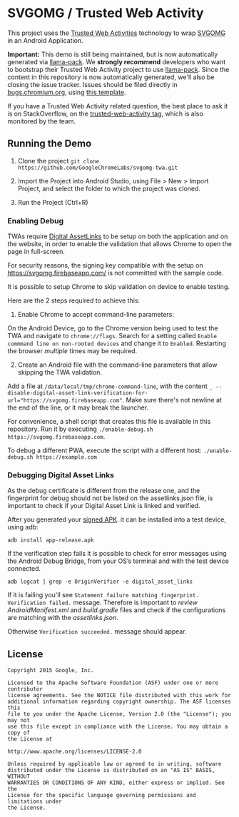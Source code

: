 # SVGOMG / Trusted Web Activity

This project uses the
[Trusted Web Activities](https://developers.google.com/web/updates/2017/10/using-twa) technology
to wrap [SVGOMG](https://jakearchibald.github.io/svgomg/) in an Android Application.

**Important:** This demo is still being maintained, but is now automatically 
generated via [llama-pack](https://www.npmjs.com/package/@llama-pack/cli). We **strongly recommend**
developers who want to bootstrap their Trusted Web Activity project to use
[llama-pack]([llama-pack](https://www.npmjs.com/package/@llama-pack/cli)). Since the content
in this repository is now automatically generated, we'll also be closing the issue tracker. Issues
should be filed directly in [bugs.chromium.org](https://bugs.chromium.org/), using [this template](https://bugs.chromium.org/p/chromium/issues/entry?components=UI%3EBrowser%3EMobile%3ETrustedWebActivities).

If you have a Trusted Web Activity related question, the best place to ask it is on StackOverflow, on the
[trusted-web-activity tag](https://stackoverflow.com/questions/tagged/trusted-web-activity), which is also
monitored by the team.

## Running the Demo

1. Clone the project
``
git clone https://github.com/GoogleChromeLabs/svgomg-twa.git
``

2. Import the Project into Android Studio, using File > New > Import Project, and select the folder
to which the project was cloned.

3. Run the Project (Ctrl+R)

### Enabling Debug

TWAs require [Digital AssetLinks](https://developers.google.com/digital-asset-links/) to be setup
on both the application and on the website, in order to enable the validation that allows Chrome to
open the page in full-screen.

For security reasons, the signing key compatible with the setup on
https://svgomg.firebaseapp.com/ is not committed with the sample code.

It is possible to setup Chrome to skip validation on device to enable testing.

Here are the 2 steps required to achieve this:

1. Enable Chrome to accept command-line parameters:

On the Android Device, go to the Chrome version being used to test the TWA and navigate to
`chrome://flags`. Search for a setting called `Enable commmand line on non-rooted devices` and
change it to `Enabled`. Restarting the browser *multiple* times may be required.

2. Create an Android file with the command-line parameters that allow skipping the TWA validation.

Add a file at `/data/local/tmp/chrome-command-line`, with the content
`_ --disable-digital-asset-link-verification-for-url="https://svgomg.firebaseapp.com"`. Make sure
there's not newline at the end of the line, or it may break the launcher.

For convenience, a shell script that creates this file is available in this repository. Run it
by executing `./enable-debug.sh https://svgomg.firebaseapp.com`.

To debug a different PWA, execute the script with a different host:
`./enable-debug.sh https://example.com`

### Debugging Digital Asset Links

As the debug certificate is different from the release one, and the fingerprint for debug should not be listed on the assetlinks.json file, is important to check if your Digital Asset Link is linked and verified.

After you generated your [signed APK](https://developer.android.com/studio/publish/app-signing#sign-apk). it can be installed into a test device, using adb:

``
adb install app-release.apk
``

If the verification step fails it is possible to check for error messages using the Android Debug Bridge, from your OS’s terminal and with the test device connected.

``
adb logcat | grep -e OriginVerifier -e digital_asset_links
``

If it is failing you'll see ``Statement failure matching fingerprint. Verification failed.`` message. Therefore is important to *review* *AndroidManifest.xml* and *build.gradle* files and check if the configurations are matching with the *assetlinks.json*.

Otherwise ``Verification succeeded.`` message should appear.

## License

```
Copyright 2015 Google, Inc.

Licensed to the Apache Software Foundation (ASF) under one or more contributor
license agreements. See the NOTICE file distributed with this work for
additional information regarding copyright ownership. The ASF licenses this
file to you under the Apache License, Version 2.0 (the "License"); you may not
use this file except in compliance with the License. You may obtain a copy of
the License at

http://www.apache.org/licenses/LICENSE-2.0

Unless required by applicable law or agreed to in writing, software
distributed under the License is distributed on an "AS IS" BASIS, WITHOUT
WARRANTIES OR CONDITIONS OF ANY KIND, either express or implied. See the
License for the specific language governing permissions and limitations under
the License.
```
